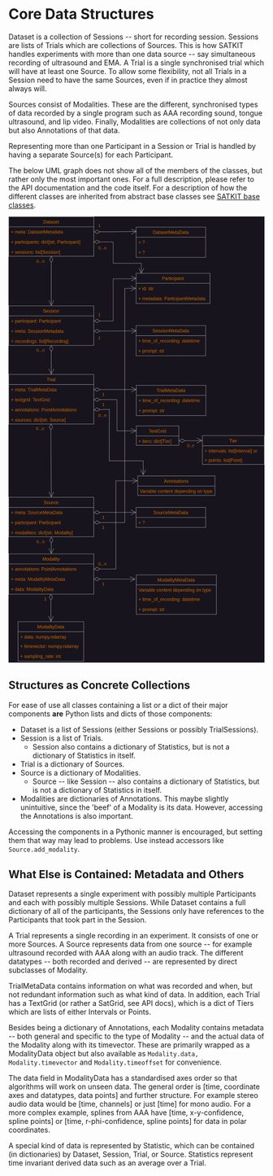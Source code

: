 # Core Data Structures

Dataset is a collection of Sessions -- short for recording session. Sessions are
lists of Trials which are collections of Sources. This is how SATKIT handles
experiments with more than one data source -- say simultaneous recording of
ultrasound and EMA. A Trial is a single synchronised trial which will have at
least one Source. To allow some flexibility, not all Trials in a Session need to
have the same Sources, even if in practice they almost always will.

Sources consist of Modalities. These are the different, synchronised types
of data recorded by a single program such as AAA recording sound, tongue
ultrasound, and lip video. Finally, Modalities are collections of not only data
but also Annotations of that data.

Representing more than one Participant in a Session or Trial is handled by
having a separate Source(s) for each Participant.

The below UML graph does not show all of the members of the classes, but rather
only the most important ones. For a full description, please refer to the API
documentation and the code itself. For a description of how the different
classes are inherited from abstract base classes see [SATKIT base
classes](base_classes.markdown).

![core data structures](core_data_structures.drawio.png)

## Structures as Concrete Collections

For ease of use all classes containing a list or a dict of their major
components **are** Python lists and dicts of those components:

* Dataset is a list of Sessions (either Sessions or possibly
  TrialSessions).
* Session is a list of Trials.
  * Session also contains a dictionary of Statistics, but is not a dictionary of
    Statistics in itself.
* Trial is a dictionary of Sources.
* Source is a dictionary of Modalities.
  * Source -- like Session -- also contains a dictionary of Statistics, but is not
    a dictionary of Statistics in itself.
* Modalities are dictionaries of Annotations. This maybe slightly unintuitive,
  since the 'beef' of a Modality is its data. However, accessing the
  Annotations is also important.

Accessing the components in a Pythonic manner is encouraged, but setting them
that way may lead to problems. Use instead accessors like
`Source.add_modality`.

## What Else is Contained: Metadata and Others

Dataset represents a single experiment with possibly multiple Participants and
each with possibly multiple Sessions. While Dataset contains a full dictionary
of all of the participants, the Sessions only have references to the
Participants that took part in the Session.

A Trial represents a single recording in an experiment. It consists of one or
more Sources. A Source represents data from one source -- for example ultrasound
recorded with AAA along with an audio track. The different datatypes -- both
recorded and derived -- are represented by direct subclasses of Modality.

TrialMetaData contains information on what was recorded and when, but not
redundant information such as what kind of data. In addition, each Trial has
a TextGrid (or rather a SatGrid, see API docs), which is a dict of Tiers which
are lists of either Intervals or Points.

Besides being a dictionary of Annotations, each Modality contains metadata --
both general and specific to the type of Modality -- and the actual data of the
Modality along with its timevector. These are primarily wrapped as a
ModalityData object but also available as `Modality.data, Modality.timevector`
and `Modality.timeoffset` for convenience.

The data field in ModalityData has a standardised axes order so that algorithms
will work on unseen data. The general order is [time, coordinate axes and
datatypes, data points] and further structure. For example stereo audio data
would be [time, channels] or just [time] for mono audio. For a more complex
example, splines from AAA have [time, x-y-confidence, spline points] or [time,
r-phi-confidence, spline points] for data in polar coordinates.

A special kind of data is represented by Statistic, which can be contained (in
dictionaries) by Dataset, Session, Trial, or Source. Statistics represent time
invariant derived data such as an average over a Trial.